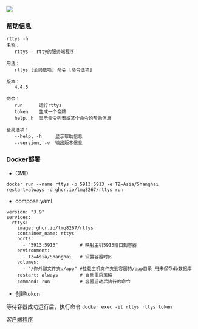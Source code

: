 ![](https://views.whatilearened.today/views/github/lmq8267/rttys.svg)

### 帮助信息

```
rttys -h
名称：
   rttys - rtty的服务端程序

用法：
   rttys [全局选项] 命令 [命令选项]

版本：
   4.4.5

命令：
   run      运行rttys
   token    生成一个令牌
   help, h  显示命令列表或某个命令的帮助信息

全局选项：
   --help, -h     显示帮助信息
   --version, -v  输出版本信息

```

### Docker部署

- CMD

`docker run --name rttys -p 5913:5913 -e TZ=Asia/Shanghai restart=always -d ghcr.io/lmq8267/rttys run`

- compose.yaml

```
version: "3.9"
services:
  rttys:
    image: ghcr.io/lmq8267/rttys
    container_name: rttys
    ports:
      - "5913:5913"        # 映射主机5913端口到容器
    environment:
      - TZ=Asia/Shanghai   # 设置容器时区
    volumes:
      - "/你外部文件夹:/app" #挂载主机文件夹到容器的/app目录 用来保存db数据库
    restart: always        # 自动重启策略
    command: run           # 容器启动后执行的命令

```

- 创建token

等待容器成功运行后，执行命令 `docker exec -it rttys rttys token`
  
[客户端程序](https://github.com/lmq8267/rtty)
